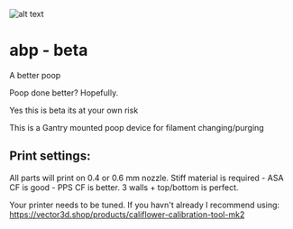 ![alt text](https://github.com/ImSundee/abp/images/logo.jpg "ABP")

# abp - beta
 A better poop

 Poop done better? Hopefully.

Yes this is beta its at your own risk


This is a Gantry mounted poop device for filament changing/purging


 ## Print settings:

All parts will print on 0.4 or 0.6 mm nozzle.
Stiff material is required - ASA CF is good - PPS CF is better.
3 walls + top/bottom is perfect.

Your printer needs to be tuned. If you havn't already I recommend using: https://vector3d.shop/products/califlower-calibration-tool-mk2
